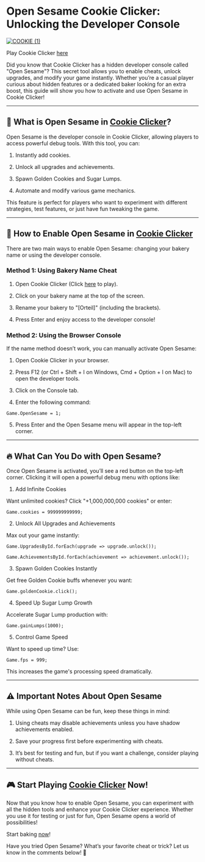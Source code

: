 # Open Sesame Cookie Clicker: Unlocking the Developer Console

[![COOKIE  (1)](https://github.com/user-attachments/assets/1eeb7b30-a925-481a-a661-8d643e27fd50)](https://cookieclicker.ee)

Play Cookie Clicker [here](https://cookieclicker.ee)

Did you know that Cookie Clicker has a hidden developer console called "Open Sesame"? This secret tool allows you to enable cheats, unlock upgrades, and modify your game instantly. Whether you’re a casual player curious about hidden features or a dedicated baker looking for an extra boost, this guide will show you how to activate and use Open Sesame in Cookie Clicker!

---
## 🍪 What is Open Sesame in [Cookie Clicker](https://cookieclicker.ee)?

Open Sesame is the developer console in Cookie Clicker, allowing players to access powerful debug tools. With this tool, you can:

1. Instantly add cookies.

2. Unlock all upgrades and achievements.

3. Spawn Golden Cookies and Sugar Lumps.

4. Automate and modify various game mechanics.

This feature is perfect for players who want to experiment with different strategies, test features, or just have fun tweaking the game.

---
## 🚀 How to Enable Open Sesame in [Cookie Clicker](https://cookieclicker.me)

There are two main ways to enable Open Sesame: changing your bakery name or using the developer console.

### Method 1: Using Bakery Name Cheat

1. Open Cookie Clicker (Click [here](https://cookieclicker.ee) to play).

2. Click on your bakery name at the top of the screen.

3. Rename your bakery to "[Orteil]" (including the brackets).

4. Press Enter and enjoy access to the developer console!

### Method 2: Using the Browser Console

If the name method doesn’t work, you can manually activate Open Sesame:

1. Open Cookie Clicker in your browser.

2. Press F12 (or Ctrl + Shift + I on Windows, Cmd + Option + I on Mac) to open the developer tools.

3. Click on the Console tab.

4. Enter the following command:

`Game.OpenSesame = 1;`

5. Press Enter and the Open Sesame menu will appear in the top-left corner.

---
## 🔥 What Can You Do with Open Sesame?

Once Open Sesame is activated, you’ll see a red button on the top-left corner. Clicking it will open a powerful debug menu with options like:

1. Add Infinite Cookies

Want unlimited cookies? Click "+1,000,000,000 cookies" or enter:

`Game.cookies = 999999999999;`

2. Unlock All Upgrades and Achievements

Max out your game instantly:

`Game.UpgradesById.forEach(upgrade => upgrade.unlock());`

`Game.AchievementsById.forEach(achievement => achievement.unlock());`

3. Spawn Golden Cookies Instantly

Get free Golden Cookie buffs whenever you want:

`Game.goldenCookie.click();`

4. Speed Up Sugar Lump Growth

Accelerate Sugar Lump production with:

`Game.gainLumps(1000);`

5. Control Game Speed

Want to speed up time? Use:

`Game.fps = 999;`

This increases the game's processing speed dramatically.

---
## ⚠️ Important Notes About Open Sesame

While using Open Sesame can be fun, keep these things in mind:

1. Using cheats may disable achievements unless you have shadow achievements enabled.

2. Save your progress first before experimenting with cheats.

3. It’s best for testing and fun, but if you want a challenge, consider playing without cheats.

---
## 🎮 Start Playing [Cookie Clicker](https://cookieclicker.ee) Now!

Now that you know how to enable Open Sesame, you can experiment with all the hidden tools and enhance your Cookie Clicker experience. Whether you use it for testing or just for fun, Open Sesame opens a world of possibilities!

Start baking [now](https://cookieclickerorteil.github.io)!

Have you tried Open Sesame? What’s your favorite cheat or trick? Let us know in the comments below! 🍪

